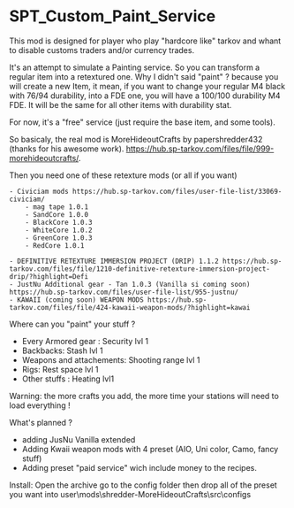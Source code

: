 # SPT_Custom_Paint_Service

This mod is designed for player who play "hardcore like" tarkov and whant to disable customs traders and/or currency trades.

It's an attempt to simulate a Painting service. So you can transform a regular item into a retextured one. Why I didn't said "paint" ? because you will create a new Item, it mean, if you want to change your regular M4 black with 76/94 durability, into a FDE one, you will have a 100/100 durability M4 FDE.
It will be the same for all other items with durability stat.

For now, it's a "free" service (just require the base item, and some tools).

So basicaly, the real mod is MoreHideoutCrafts by papershredder432 (thanks for his awesome work). https://hub.sp-tarkov.com/files/file/999-morehideoutcrafts/.

Then you need one of these retexture mods (or all if you want)

    - Civiciam mods https://hub.sp-tarkov.com/files/user-file-list/33069-civiciam/
        - mag tape 1.0.1
        - SandCore 1.0.0
        - BlackCore 1.0.3
        - WhiteCore 1.0.2
        - GreenCore 1.0.3
        - RedCore 1.0.1

    - DEFINITIVE RETEXTURE IMMERSION PROJECT (DRIP) 1.1.2 https://hub.sp-tarkov.com/files/file/1210-definitive-retexture-immersion-project-drip/?highlight=Defi
    - JustNu Additional gear - Tan 1.0.3 (Vanilla si coming soon) https://hub.sp-tarkov.com/files/user-file-list/955-justnu/
    - KAWAII (coming soon) WEAPON MODS https://hub.sp-tarkov.com/files/file/424-kawaii-weapon-mods/?highlight=kawai

Where can you "paint" your stuff ?

- Every Armored gear : Security lvl 1
- Backbacks: Stash lvl 1
- Weapons and attachements: Shooting range lvl 1
- Rigs: Rest space lvl 1
- Other stuffs : Heating lvl1

Warning: the more crafts you add, the more time your stations will need to load everything !

What's planned ?

- adding JusNu Vanilla extended
- Adding Kwaii weapon mods with 4 preset (AIO, Uni color, Camo, fancy stuff)
- Adding preset "paid service" wich include money to the recipes.

Install:
Open the archive
go to the config folder
then drop all of the preset you want into user\mods\shredder-MoreHideoutCrafts\src\configs
